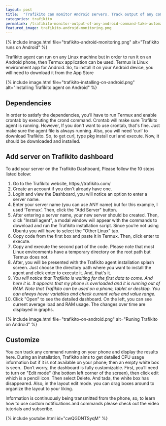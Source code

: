 ```yaml
---
layout: post
title:  "Trafikito can monitor Android servers. Track output of any command & take automated action."
categories: trafikito
permalink: /trafikito-monitor-output-of-any-android-command-take-automated-action-termux/
featured_image: trafikito-android-monitoring.png
---
```


{% include image.html file="trafikito-android-monitoring.png" alt="Trafikito runs on Android" %}

<p>
    Trafikito agent can run on any Linux machine but in order to run it on an Android phone, then Termux application can
    be used. Termux is Linux environment app for Android. So, to install it on your Android device, you will need to
    download it from the App Store
</p>

<!--more-->

{% include image.html file="trafikito-installing-on-android.png" alt="Installing Trafikito agent on Android" %}


<h2>Dependencies</h2>

<p>
    In order to satisfy the dependencies, you’ll have to run Termux and enable crontab by executing the <span
        class="t-code">crond</span> command. Crontab will make sure Trafikito agent is running. However, If you don't
    want to use crontab, that's fine. Just make sure the agent file is always running. Also, you will need ‘curl’ to
    download Trafikito. So, to get curl, type
    <span class="t-code">pkg install curl</span> and execute. Now, it should be downloaded and installed.
</p>


<h2>Add server on Trafikito dashboard</h2>

<p>
    To add your server on the Trafikito Dashboard, Please follow the 10 steps listed below:
<ol>
    <li>Go to the Trafikito website, https://trafikito.com/</li>
    <li>Create an account if you don't already have one.</li>
    <li>Login and view the Dashboard, you will notice an option to enter a server name.</li>
    <li>
        Enter your server name (you can use ANY name) but for this example, I used ‘Termux’. Then, click the "Add
        Server" button.
    </li>
    <li>
        After entering a server name, your new server should be created. Then, click "Install agent", a modal window
        will appear with the commands to download and run the Trafikito installation script. Since you’re not using
        Ubuntu you will have to select the "Other Linux" tab.
    </li>
    <li>
        Copy code from the first box and paste it in Termux. Then, click enter to execute.
    </li>
    <li>
        Copy and execute the second part of the code. Please note that most Linux environments have a temporary
        directory on the root path but Termux does not.
    </li>
    <li>
        After, you will be presented with the Trafikito agent installation splash screen. Just choose the directory path
        where you want to install the agent and click enter to execute it. And, that's it.
    </li>
    <li>
        <em>
            You will notice that Trafikito is waiting for the first data to come. And here it is. It appears that my
            phone is overloaded and it is running out of RAM. Note that Trafikito can be used on a phone, tablet or
            desktop. You can always hover variables and check current value and value range.
        </em>
    </li>
    <li>
        Click "Open" to see the detailed dashboard. On the left, you can see current average load and RAM usage. The
        changes over time are displayed in graphs.
    </li>
</ol>
</p>

{% include image.html file="trafikito-on-android.png" alt="Runing Trafikito on Android" %}

<h2>Customize</h2>

<p>
    You can track any command running on your phone and display the results here. During an installation, Trafikito aims
    to get detailed CPU usage information but if it is not available on your phone; then an empty white box is seen..
    Don’t worry, the dashboard is fully customizable. First, you’ll need to turn on "Edit mode" (the bottom left corner
    of the screen), then click edit which is a pencil icon. Then select Delete. And tada, the white box has
    disappeared. Also, in the layout edit mode. you can drag boxes around to organize the layout to your liking.
</p>

<p>
    Information is continuously being transmitted from the phone, so, to learn how to use custom notifications and
    commands please check out the video tutorials and subscribe.
</p>

{% include youtube.html id="cwQGDNTSyqM" %}
